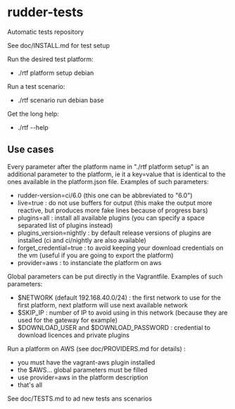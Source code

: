 rudder-tests
============

Automatic tests repository

See doc/INSTALL.md for test setup

Run the desired test platform:
- ./rtf platform setup debian 

Run a test scenario:
- ./rtf scenario run debian base

Get the long help:
- ./rtf --help


Use cases
---------


Every parameter after the platform name in "./rtf platform setup" is an additional parameter to the platform, ie it a key=value that is identical to the ones available in the platform.json file.
Examples of such parameters:
- rudder-version=ci/6.0 (this one can be abbreviated to "6.0")
- live=true : do not use buffers for output (this make the output more reactive, but produces more fake lines because of progress bars)
- plugins=all : install all available plugins (you can specify a space separated list of plugins instead)
- plugins_version=nightly : by default release versions of plugins are installed (ci and ci/nightly are also available)
- forget_credential=true : to avoid keeping your download credentials on the vm (useful if you are going to export the platform)
- provider=aws : to instanciate the platform on aws

Global parameters can be put directly in the Vagrantfile.
Examples of such parameters:
- $NETWORK (default 192.168.40.0/24) : the first network to use for the first platform, next platform will use next available network
- $SKIP_IP : number of IP to avoid using in this network (because they are used for the gateway for example)
- $DOWNLOAD_USER and $DOWNLOAD_PASSWORD : credential to download licences and private plugins

Run a platform on AWS (see doc/PROVIDERS.md for details) :
- you must have the vagrant-aws plugin installed
- the $AWS... global parameters must be filled
- use provider=aws in the platform description
- that's all

See doc/TESTS.md to ad new tests ans scenarios
